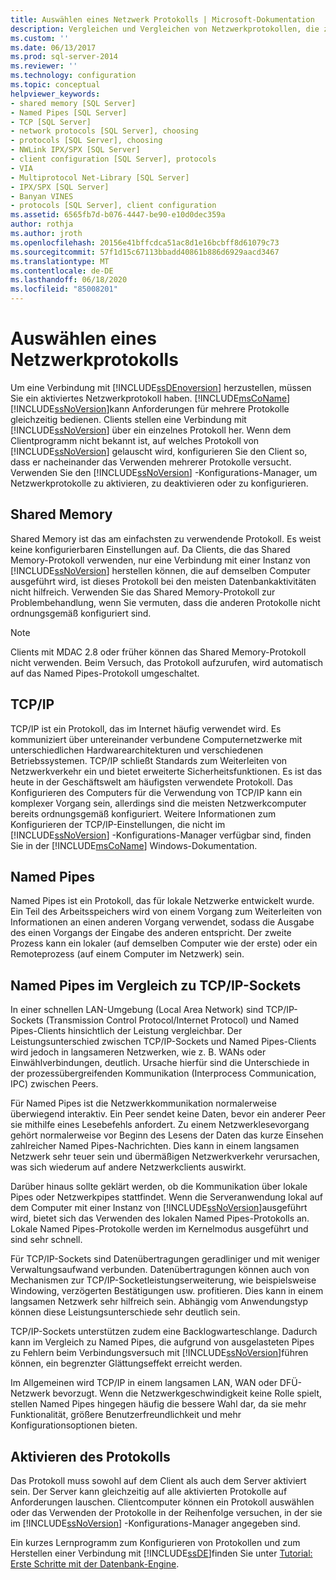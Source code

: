 ```yaml
---
title: Auswählen eines Netzwerk Protokolls | Microsoft-Dokumentation
description: Vergleichen und Vergleichen von Netzwerkprotokollen, die zum Herstellen einer Verbindung mit SQL Server Datenbank-Engine verfügbar sind, z. b. Shared Memory, TCP/IP und Named Pipes.
ms.custom: ''
ms.date: 06/13/2017
ms.prod: sql-server-2014
ms.reviewer: ''
ms.technology: configuration
ms.topic: conceptual
helpviewer_keywords:
- shared memory [SQL Server]
- Named Pipes [SQL Server]
- TCP [SQL Server]
- network protocols [SQL Server], choosing
- protocols [SQL Server], choosing
- NWLink IPX/SPX [SQL Server]
- client configuration [SQL Server], protocols
- VIA
- Multiprotocol Net-Library [SQL Server]
- IPX/SPX [SQL Server]
- Banyan VINES
- protocols [SQL Server], client configuration
ms.assetid: 6565fb7d-b076-4447-be90-e10d0dec359a
author: rothja
ms.author: jroth
ms.openlocfilehash: 20156e41bffcdca51ac8d1e16bcbff8d61079c73
ms.sourcegitcommit: 57f1d15c67113bbadd40861b886d6929aacd3467
ms.translationtype: MT
ms.contentlocale: de-DE
ms.lasthandoff: 06/18/2020
ms.locfileid: "85008201"
---
```

# <a name="choosing-a-network-protocol"></a>Auswählen eines Netzwerkprotokolls
  Um eine Verbindung mit [!INCLUDE[ssDEnoversion](../../includes/ssdenoversion-md.md)] herzustellen, müssen Sie ein aktiviertes Netzwerkprotokoll haben. [!INCLUDE[msCoName](../../includes/msconame-md.md)][!INCLUDE[ssNoVersion](../../includes/ssnoversion-md.md)]kann Anforderungen für mehrere Protokolle gleichzeitig bedienen. Clients stellen eine Verbindung mit [!INCLUDE[ssNoVersion](../../includes/ssnoversion-md.md)] über ein einzelnes Protokoll her. Wenn dem Clientprogramm nicht bekannt ist, auf welches Protokoll von [!INCLUDE[ssNoVersion](../../includes/ssnoversion-md.md)] gelauscht wird, konfigurieren Sie den Client so, dass er nacheinander das Verwenden mehrerer Protokolle versucht. Verwenden Sie den [!INCLUDE[ssNoVersion](../../includes/ssnoversion-md.md)] -Konfigurations-Manager, um Netzwerkprotokolle zu aktivieren, zu deaktivieren oder zu konfigurieren.  
  
## <a name="shared-memory"></a>Shared Memory  
 Shared Memory ist das am einfachsten zu verwendende Protokoll. Es weist keine konfigurierbaren Einstellungen auf. Da Clients, die das Shared Memory-Protokoll verwenden, nur eine Verbindung mit einer Instanz von [!INCLUDE[ssNoVersion](../../includes/ssnoversion-md.md)] herstellen können, die auf demselben Computer ausgeführt wird, ist dieses Protokoll bei den meisten Datenbankaktivitäten nicht hilfreich. Verwenden Sie das Shared Memory-Protokoll zur Problembehandlung, wenn Sie vermuten, dass die anderen Protokolle nicht ordnungsgemäß konfiguriert sind.  
  
> [!NOTE]  
>  Clients mit MDAC 2.8 oder früher können das Shared Memory-Protokoll nicht verwenden. Beim Versuch, das Protokoll aufzurufen, wird automatisch auf das Named Pipes-Protokoll umgeschaltet.  
  
## <a name="tcpip"></a>TCP/IP  
 TCP/IP ist ein Protokoll, das im Internet häufig verwendet wird. Es kommuniziert über untereinander verbundene Computernetzwerke mit unterschiedlichen Hardwarearchitekturen und verschiedenen Betriebssystemen. TCP/IP schließt Standards zum Weiterleiten von Netzwerkverkehr ein und bietet erweiterte Sicherheitsfunktionen. Es ist das heute in der Geschäftswelt am häufigsten verwendete Protokoll. Das Konfigurieren des Computers für die Verwendung von TCP/IP kann ein komplexer Vorgang sein, allerdings sind die meisten Netzwerkcomputer bereits ordnungsgemäß konfiguriert. Weitere Informationen zum Konfigurieren der TCP/IP-Einstellungen, die nicht im [!INCLUDE[ssNoVersion](../../includes/ssnoversion-md.md)] -Konfigurations-Manager verfügbar sind, finden Sie in der [!INCLUDE[msCoName](../../includes/msconame-md.md)] Windows-Dokumentation.  
  
## <a name="named-pipes"></a>Named Pipes  
 Named Pipes ist ein Protokoll, das für lokale Netzwerke entwickelt wurde. Ein Teil des Arbeitsspeichers wird von einem Vorgang zum Weiterleiten von Informationen an einen anderen Vorgang verwendet, sodass die Ausgabe des einen Vorgangs der Eingabe des anderen entspricht. Der zweite Prozess kann ein lokaler (auf demselben Computer wie der erste) oder ein Remoteprozess (auf einem Computer im Netzwerk) sein.  
  
## <a name="named-pipes-vs-tcpip-sockets"></a>Named Pipes im Vergleich zu TCP/IP-Sockets  
 In einer schnellen LAN-Umgebung (Local Area Network) sind TCP/IP-Sockets (Transmission Control Protocol/Internet Protocol) und Named Pipes-Clients hinsichtlich der Leistung vergleichbar. Der Leistungsunterschied zwischen TCP/IP-Sockets und Named Pipes-Clients wird jedoch in langsameren Netzwerken, wie z. B. WANs oder Einwählverbindungen, deutlich. Ursache hierfür sind die Unterschiede in der prozessübergreifenden Kommunikation (Interprocess Communication, IPC) zwischen Peers.  
  
 Für Named Pipes ist die Netzwerkkommunikation normalerweise überwiegend interaktiv. Ein Peer sendet keine Daten, bevor ein anderer Peer sie mithilfe eines Lesebefehls anfordert. Zu einem Netzwerklesevorgang gehört normalerweise vor Beginn des Lesens der Daten das kurze Einsehen zahlreicher Named Pipes-Nachrichten. Dies kann in einem langsamen Netzwerk sehr teuer sein und übermäßigen Netzwerkverkehr verursachen, was sich wiederum auf andere Netzwerkclients auswirkt.  
  
 Darüber hinaus sollte geklärt werden, ob die Kommunikation über lokale Pipes oder Netzwerkpipes stattfindet. Wenn die Serveranwendung lokal auf dem Computer mit einer Instanz von [!INCLUDE[ssNoVersion](../../includes/ssnoversion-md.md)]ausgeführt wird, bietet sich das Verwenden des lokalen Named Pipes-Protokolls an. Lokale Named Pipes-Protokolle werden im Kernelmodus ausgeführt und sind sehr schnell.  
  
 Für TCP/IP-Sockets sind Datenübertragungen geradliniger und mit weniger Verwaltungsaufwand verbunden. Datenübertragungen können auch von Mechanismen zur TCP/IP-Socketleistungserweiterung, wie beispielsweise Windowing, verzögerten Bestätigungen usw. profitieren. Dies kann in einem langsamen Netzwerk sehr hilfreich sein. Abhängig vom Anwendungstyp können diese Leistungsunterschiede sehr deutlich sein.  
  
 TCP/IP-Sockets unterstützen zudem eine Backlogwarteschlange. Dadurch kann im Vergleich zu Named Pipes, die aufgrund von ausgelasteten Pipes zu Fehlern beim Verbindungsversuch mit [!INCLUDE[ssNoVersion](../../includes/ssnoversion-md.md)]führen können, ein begrenzter Glättungseffekt erreicht werden.  
  
 Im Allgemeinen wird TCP/IP in einem langsamen LAN, WAN oder DFÜ-Netzwerk bevorzugt. Wenn die Netzwerkgeschwindigkeit keine Rolle spielt, stellen Named Pipes hingegen häufig die bessere Wahl dar, da sie mehr Funktionalität, größere Benutzerfreundlichkeit und mehr Konfigurationsoptionen bieten.  
  
## <a name="enabling-the-protocol"></a>Aktivieren des Protokolls  
 Das Protokoll muss sowohl auf dem Client als auch dem Server aktiviert sein. Der Server kann gleichzeitig auf alle aktivierten Protokolle auf Anforderungen lauschen. Clientcomputer können ein Protokoll auswählen oder das Verwenden der Protokolle in der Reihenfolge versuchen, in der sie im [!INCLUDE[ssNoVersion](../../includes/ssnoversion-md.md)] -Konfigurations-Manager angegeben sind.  
  
 Ein kurzes Lernprogramm zum Konfigurieren von Protokollen und zum Herstellen einer Verbindung mit [!INCLUDE[ssDE](../../includes/ssde-md.md)]finden Sie unter [Tutorial: Erste Schritte mit der Datenbank-Engine](../../relational-databases/tutorial-getting-started-with-the-database-engine.md).  
  
  
